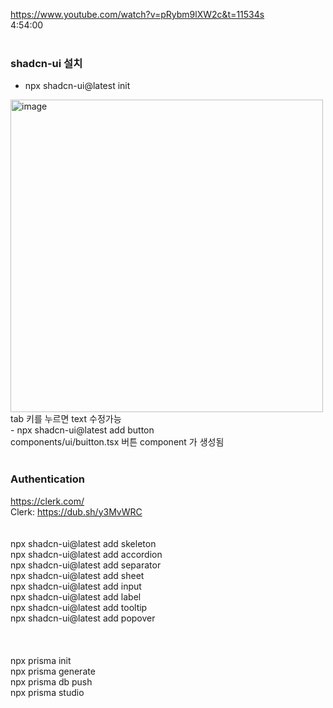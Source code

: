 https://www.youtube.com/watch?v=pRybm9lXW2c&t=11534s
<br />
4:54:00
<br />
<br />
### shadcn-ui 설치
- npx shadcn-ui@latest init
<img width="500" alt="image" src="https://github.com/julboy2/next14_trello_tutorial/assets/6093105/07866172-ae0a-4748-90ba-971fe88e520a">
<br />
tab 키를 누르면 text 수정가능
<br />
- npx shadcn-ui@latest add button
<br />
components/ui/buitton.tsx 버튼 component 가 생성됨
<br />
<br />

###  Authentication 
https://clerk.com/
<br />
Clerk: https://dub.sh/y3MvWRC
<br />
<br />
<br />
npx shadcn-ui@latest add skeleton
<br />
npx shadcn-ui@latest add accordion
<br />
npx shadcn-ui@latest add separator
<br />
npx shadcn-ui@latest add sheet
<br />
npx shadcn-ui@latest add input
<br />
npx shadcn-ui@latest add label
<br />
npx shadcn-ui@latest add tooltip
<br />
npx shadcn-ui@latest add popover
<br />
<br />
<br />
<br />
npx prisma init
<br />
npx prisma generate
<br />
npx prisma db push
<br />
npx prisma studio
<br />

